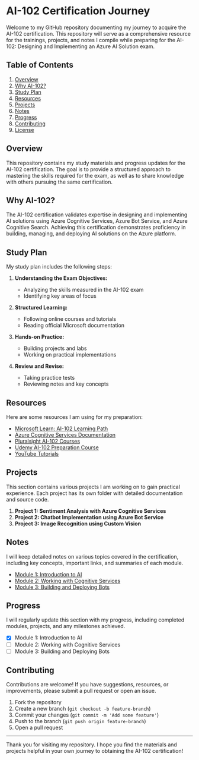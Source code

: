 # AI-102 Certification Journey

Welcome to my GitHub repository documenting my journey to acquire the AI-102 certification. This repository will serve as a comprehensive resource for the trainings, projects, and notes I compile while preparing for the AI-102: Designing and Implementing an Azure AI Solution exam.

## Table of Contents

1. [Overview](#overview)
2. [Why AI-102?](#why-ai-102)
3. [Study Plan](#study-plan)
4. [Resources](#resources)
5. [Projects](#projects)
6. [Notes](#notes)
7. [Progress](#progress)
8. [Contributing](#contributing)
9. [License](#license)

## Overview

This repository contains my study materials and progress updates for the AI-102 certification. The goal is to provide a structured approach to mastering the skills required for the exam, as well as to share knowledge with others pursuing the same certification.

## Why AI-102?

The AI-102 certification validates expertise in designing and implementing AI solutions using Azure Cognitive Services, Azure Bot Service, and Azure Cognitive Search. Achieving this certification demonstrates proficiency in building, managing, and deploying AI solutions on the Azure platform.

## Study Plan

My study plan includes the following steps:

1. **Understanding the Exam Objectives:**
   - Analyzing the skills measured in the AI-102 exam
   - Identifying key areas of focus

2. **Structured Learning:**
   - Following online courses and tutorials
   - Reading official Microsoft documentation

3. **Hands-on Practice:**
   - Building projects and labs
   - Working on practical implementations

4. **Review and Revise:**
   - Taking practice tests
   - Reviewing notes and key concepts

## Resources

Here are some resources I am using for my preparation:

- [Microsoft Learn: AI-102 Learning Path](https://docs.microsoft.com/en-us/learn/certifications/exams/ai-102)
- [Azure Cognitive Services Documentation](https://docs.microsoft.com/en-us/azure/cognitive-services/)
- [Pluralsight AI-102 Courses](https://www.pluralsight.com/paths/microsoft-azure-ai-engineer-associate-ai-102)
- [Udemy AI-102 Preparation Course](https://www.udemy.com/course/azure-ai-engineer-ai-102/)
- [YouTube Tutorials](https://www.youtube.com/results?search_query=AI-102+certification)

## Projects

This section contains various projects I am working on to gain practical experience. Each project has its own folder with detailed documentation and source code.

1. **Project 1: Sentiment Analysis with Azure Cognitive Services**
2. **Project 2: Chatbot Implementation using Azure Bot Service**
3. **Project 3: Image Recognition using Custom Vision**

## Notes

I will keep detailed notes on various topics covered in the certification, including key concepts, important links, and summaries of each module.

- [Module 1: Introduction to AI](notes/module1.md)
- [Module 2: Working with Cognitive Services](notes/module2.md)
- [Module 3: Building and Deploying Bots](notes/module3.md)

## Progress

I will regularly update this section with my progress, including completed modules, projects, and any milestones achieved.

- [x] Module 1: Introduction to AI
- [ ] Module 2: Working with Cognitive Services
- [ ] Module 3: Building and Deploying Bots

## Contributing

Contributions are welcome! If you have suggestions, resources, or improvements, please submit a pull request or open an issue.

1. Fork the repository
2. Create a new branch (`git checkout -b feature-branch`)
3. Commit your changes (`git commit -m 'Add some feature'`)
4. Push to the branch (`git push origin feature-branch`)
5. Open a pull request
---

Thank you for visiting my repository. I hope you find the materials and projects helpful in your own journey to obtaining the AI-102 certification!
